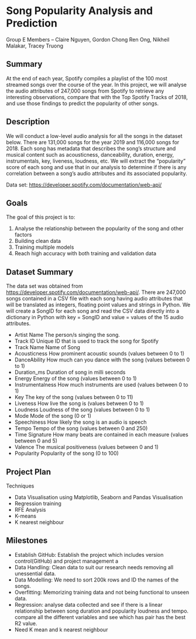 # Song Popularity Analysis and Prediction
Group E
Members – Claire Nguyen, Gordon Chong Ren Ong, Nikheil Malakar, Tracey Truong

## Summary
At the end of each year, Spotify compiles a playlist of the 100 most streamed songs over the course of the year. In this project, we will analyse the audio attributes of 247,000 songs from Spotify to retrieve any interesting observations, compare that with the Top Spotify Tracks of 2018, and use those findings to predict the popularity of other songs.
## Description
We will conduct a low-level audio analysis for all the songs in the dataset below. There are 131,000 songs for the year 2019 and 116,000 songs for 2018. Each song has metadata that describes the song’s structure and musical content such as acousticness, danceability, duration, energy, instrumentals, key, liveness, loudness, etc. We will extract the “popularity” score of each song and use that in our analysis to determine if there is any correlation between a song’s audio attributes and its associated popularity.

Data set: https://developer.spotify.com/documentation/web-api/

## Goals
The goal of this project is to:
1.	Analyse the relationship between the popularity of the song and other factors
2.	Building clean data
3.	Training multiple models
4.	Reach high accuracy with both training and validation data
## Dataset Summary
The data set was obtained from https://developer.spotify.com/documentation/web-api/. There are 247,000 songs contained in a CSV file with each song having audio attributes that will be translated as integers, floating point values and strings in Python. We will create a SongID for each song and read the CSV data directly into a dictionary in Python with key = SongID and value = values of the 15 audio attributes.
* Artist Name	      The person/s singing the song.
* Track ID	        Unique ID that is used to track the song for Spotify
* Track Name	      Name of Song
* Acousticness	    How prominent acoustic sounds (values between 0 to 1)
* DanceAbility	    How much can you dance with the song (values between 0 to 1)
* Duration_ms	      Duration of song in milli seconds
* Energy	          Energy of the song (values between 0 to 1)
* Instrumentalness	How much instruments are used (values between 0 to 1)
* Key	              The key of the song (values between 0 to 11)
* Liveness	        How live the song is (values between 0 to 1)
* Loudness	        Loudness of the song (values between 0 to 1)
* Mode	            Mode of the song (0 or 1)
* Speechiness	      How likely the song is an audio is speech
* Tempo	            Tempo of the song (values between 0 and 250)
* Time Signature	  How many beats are contained in each measure (values between 0 and 5)
* Valence	          The musical positiveness (values between 0 and 1)
* Popularity	      Popularity of the song (0 to 100)

## Project Plan
Techniques
*	Data Visualisation using Matplotlib, Seaborn and Pandas Visualisation
*	Regression training
*	RFE Analysis
*	K-means
*	K nearest neighbour
## Milestones
* Establish GitHub: Establish the project which includes version control(GitHub) and project management a
* Data Handling: Clean data to suit our research needs removing all unessential data.
* Data Modelling: We need to sort 200k rows and ID the names of the songs.
* Overfitting: Memorizing training data and not being functional to unseen data.
* Regression: analyse data collected and see if there is a linear relationship between song duration and popularity loudness and tempo. compare all the different variables and see which has pair has the best R2 value.
* Need K mean and k nearest neighbour

